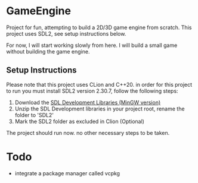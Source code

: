 # GameEngine

Project for fun, attempting to build a 2D/3D game engine from scratch.
This project uses SDL2, see setup instructions below.

For now, I will start working slowly from here. 
I will build a small game without building the game engine.

## Setup Instructions
Please note that this project uses CLion and C++20. 
in order for this project to run you must install SDL2 version 2.30.7, follow the following steps: 

1. Download the [SDL Development Libraries (MinGW version)](https://github.com/libsdl-org/SDL/releases/tag/release-2.30.7)
2. Unzip the SDL Development libraries in your project root, rename the folder to 'SDL2'
3. Mark the SDL2 folder as excluded in Clion (Optional)

The project should run now. no other necessary steps to be taken.

# Todo
- integrate a package manager called vcpkg
